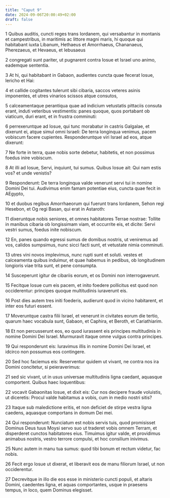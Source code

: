 ```yaml
---
title: "Caput 9"
date: 2024-09-06T20:00:49+02:00
draft: false
---
```



1 Quibus auditis, cuncti reges trans Iordanem, qui versabantur in montanis et campestribus, in maritimis ac littore magni maris, hi quoque qui habitabant iuxta Libanum, Hethaeus et Amorrhaeus, Chananaeus, Pherezaeus, et Hevaeus, et Iebusaeus

2 congregati sunt pariter, ut pugnarent contra Iosue et Israel uno animo, eademque sententia.

3 At hi, qui habitabant in Gabaon, audientes cuncta quae fecerat Iosue, Iericho et Hai:

4 et callide cogitantes tulerunt sibi cibaria, saccos veteres asinis imponentes, et utres vinarios scissos atque consutos,

5 calceamentaque perantiqua quae ad indicium vetustatis pittaciis consuta erant, induti veteribus vestimentis: panes quoque, quos portabant ob viaticum, duri erant, et in frustra comminuti:

6 perrexeruntque ad Iosue, qui tunc morabatur in castris Galgalae, et dixerunt ei, atque simul omni Israeli: De terra longinqua venimus, pacem vobiscum facere cupientes. Responderuntque viri Israel ad eos, atque dixerunt:

7 Ne forte in terra, quae nobis sorte debetur, habitetis, et non possimus foedus inire vobiscum.

8 At illi ad Iosue, Servi, inquiunt, tui sumus. Quibus Iosue ait: Qui nam estis vos? et unde venistis?

9 Responderunt: De terra longinqua valde venerunt servi tui in nomine Domini Dei tui. Audivimus enim famam potentiae eius, cuncta quae fecit in AEgypto,

10 et duobus regibus Amorrhaeorum qui fuerunt trans Iordanem, Sehon regi Hesebon, et Og regi Basan, qui erat in Astaroth:

11 dixeruntque nobis seniores, et omnes habitatores Terrae nostrae: Tollite in manibus cibaria ob longissimam viam, et occurrite eis, et dicite: Servi vestri sumus, foedus inite nobiscum.

12 En, panes quando egressi sumus de domibus nostris, ut veniremus ad vos, calidos sumpsimus, nunc sicci facti sunt, et vetustate nimia comminuti.

13 utres vini novos implevimus, nunc rupti sunt et soluti. vestes et calceamenta quibus induimur, et quae habemus in pedibus, ob longitudinem longioris viae trita sunt, et pene consumpta.

14 Susceperunt igitur de cibariis eorum, et os Domini non interrogaverunt.

15 Fecitque Iosue cum eis pacem, et inito foedere pollicitus est quod non occiderentur: principes quoque multitudinis iuraverunt eis.

16 Post dies autem tres initi foederis, audierunt quod in vicino habitarent, et inter eos futuri essent.

17 Moveruntque castra filii Israel, et venerunt in civitates eorum die tertio, quarum haec vocabula sunt, Gabaon, et Caphira, et Beroth, et Cariathiarim.

18 Et non percusserunt eos, eo quod iurassent eis principes multitudinis in nomine Domini Dei Israel. Murmuravit itaque omne vulgus contra principes.

19 Qui responderunt eis: Iuravimus illis in nomine Domini Dei Israel, et idcirco non possumus eos contingere.

20 Sed hoc faciemus eis: Reserventur quidem ut vivant, ne contra nos ira Domini concitetur, si peieraverimus:

21 sed sic vivant, ut in usus universae multitudinis ligna caedant, aquasque comportent. Quibus haec loquentibus:

22 vocavit Gabaonitas Iosue, et dixit eis: Cur nos decipere fraude voluistis, ut diceretis: Procul valde habitamus a vobis, cum in medio nostri sitis?

23 Itaque sub maledictione eritis, et non deficiet de stirpe vestra ligna caedens, aquasque comportans in domum Dei mei.

24 Qui responderunt: Nunciatum est nobis servis tuis, quod promisisset Dominus Deus tuus Moysi servo suo ut traderet vobis omnem Terram, et disperderet cunctos habitatores eius. Timuimus igitur valde, et providimus animabus nostris, vestro terrore compulsi, et hoc consilium inivimus.

25 Nunc autem in manu tua sumus: quod tibi bonum et rectum videtur, fac nobis.

26 Fecit ergo Iosue ut dixerat, et liberavit eos de manu filiorum Israel, ut non occiderentur.

27 Decrevitque in illo die eos esse in ministerio cuncti populi, et altaris Domini, caedentes ligna, et aquas comportantes, usque in praesens tempus, in loco, quem Dominus elegisset.

